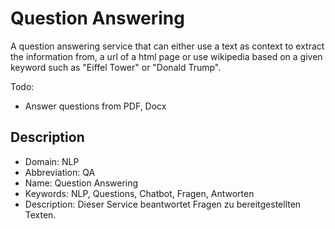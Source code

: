 # Question Answering
A question answering service that can either use a text as context to extract the information from, a url of a html page or use wikipedia based on a given keyword such as "Eiffel Tower" or "Donald Trump".

Todo:
- Answer questions from PDF, Docx

## Description
- Domain: NLP
- Abbreviation: QA
- Name: Question Answering
- Keywords: NLP, Questions, Chatbot, Fragen, Antworten
- Description: Dieser Service beantwortet Fragen zu bereitgestellten Texten.